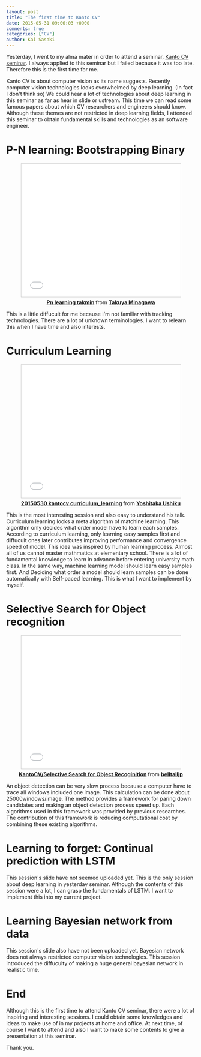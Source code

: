 ```yaml
---
layout: post
title: "The first time to Kanto CV"
date: 2015-05-31 09:06:03 +0900
comments: true
categories: ["CV"]
author: Kai Sasaki
---
```


Yesterday, I went to my alma mater in order to attend a seminar, [Kanto CV seminar](http://kantocv.connpass.com/event/14485/). I always applied to this seminar but I failed because
it was too late. Therefore this is the first time for me.

<!-- more -->

Kanto CV is about computer vision as its name suggests. Recently computer vision technologies looks overwhelmed by deep learning. (In fact I don't think so) We could hear a lot of technologies
about deep learning in this seminar as far as hear in slide or ustream. This time we can read some famous papers about which CV researchers and engineers should know. Although these themes are not restricted in deep learning fields, I attended this seminar to obtain fundamental skills and technologies as an software engineer.

# P-N learning: Bootstrapping Binary

<div style="text-align:center;">
<iframe src="//www.slideshare.net/slideshow/embed_code/key/8zOOXPEnHXi51K" width="425" height="355" frameborder="0" marginwidth="0" marginheight="0" scrolling="no" style="border:1px solid #CCC; border-width:1px; margin-bottom:5px; max-width: 100%;" allowfullscreen> </iframe> <div style="margin-bottom:5px"> <strong> <a href="//www.slideshare.net/takmin/pn-learning-takmin" title="Pn learning takmin" target="_blank">Pn learning takmin</a> </strong> from <strong><a href="//www.slideshare.net/takmin" target="_blank">Takuya Minagawa</a></strong> </div>
</div>

This is a little diffucult for me because I'm not familiar with tracking technologies. There are a lot of unknown terminologies. I want to relearn this when I have time and also interests.

# Curriculum Learning

<div style="text-align:center;">
<iframe src="//www.slideshare.net/slideshow/embed_code/key/BgIaSW6hJM19F8" width="425" height="355" frameborder="0" marginwidth="0" marginheight="0" scrolling="no" style="border:1px solid #CCC; border-width:1px; margin-bottom:5px; max-width: 100%;" allowfullscreen> </iframe> <div style="margin-bottom:5px"> <strong> <a href="//www.slideshare.net/YoshitakaUshiku/20150530-kantocv-curriculumlearning" title="20150530 kantocv curriculum_learning" target="_blank">20150530 kantocv curriculum_learning</a> </strong> from <strong><a href="//www.slideshare.net/YoshitakaUshiku" target="_blank">Yoshitaka Ushiku</a></strong> </div>
</div>

This is the most interesting session and also easy to understand his talk. Curriculum learning looks a meta algorithm of matchine learning. This algorithm only decides what order model have to learn each samples. According to curriculum learning, only learning easy samples first and diffucult ones later contributes improving performance and convergence speed of model. This idea was inspired by human learning process. Almost all of us cannot master mathmatics at elementary school. There is a lot of fundamental knowledge to learn in advance before entering university math class. In the same way, machine learning model should learn easy samples first. And Deciding what order a model should learn samples can be done automatically with Self-paced learning. This is what I want to implement by myself.

# Selective Search for Object recognition

<div style="text-align:center">
<iframe src="//www.slideshare.net/slideshow/embed_code/key/pCGdsJ5uT5d4JR" width="425" height="355" frameborder="0" marginwidth="0" marginheight="0" scrolling="no" style="border:1px solid #CCC; border-width:1px; margin-bottom:5px; max-width: 100%;" allowfullscreen> </iframe> <div style="margin-bottom:5px"> <strong> <a href="//www.slideshare.net/belltailjp/kantocvselective-search-for-object-recoginition" title="KantoCV/Selective Search for Object Recoginition" target="_blank">KantoCV/Selective Search for Object Recoginition</a> </strong> from <strong><a href="//www.slideshare.net/belltailjp" target="_blank">belltailjp</a></strong> </div>
</div>

An object detection can be very slow process because a computer have to trace all windows included one image. This calculation can be done about 25000windows/image. The method provides a framework for paring down candidates and making an object detection process speed up. Each algorithms used in this framework was provided by previous researches. The contribution of this framework is reducing computational cost by combining these existing algorithms.

# Learning to forget: Continual prediction with LSTM

This session's slide have not seemed uploaded yet. This is the only session about deep learning in yesterday seminar. Although the contents of this session were a lot, I can grasp the fundamentals of LSTM. I want to implement this into my current project.

# Learning Bayesian network from data

This session's slide also have not been uploaded yet. Bayesian network does not always restricted computer vision technologies. This session introduced the diffuculty of making a huge general bayesian network in realistic time. 

# End

Although this is the first time to attend Kanto CV seminar, there were a lot of inspiring and interesting sessions. I could obtain some knowledges and ideas to make use of in my projects at home and office. At next time, of course I want to attend and also I want to make some contents to give a presentation at this seminar.

Thank you.
